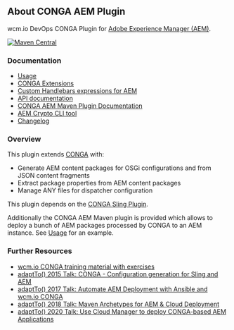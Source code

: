 ## About CONGA AEM Plugin

wcm.io DevOps CONGA Plugin for [Adobe Experience Manager (AEM)][aem].

[![Maven Central](https://maven-badges.herokuapp.com/maven-central/io.wcm.devops.conga.plugins/io.wcm.devops.conga.plugins.aem/badge.svg)](https://maven-badges.herokuapp.com/maven-central/io.wcm.devops.conga.plugins/io.wcm.devops.conga.plugins.aem)


### Documentation

* [Usage][usage]
* [CONGA Extensions][extensions]
* [Custom Handlebars expressions for AEM][handlebars-helpers]
* [API documentation][apidocs]
* [CONGA AEM Maven Plugin Documentation][plugindocs]
* [AEM Crypto CLI tool][crypto-cli]
* [Changelog][changelog]


### Overview

This plugin extends [CONGA][conga] with:

* Generate AEM content packages for OSGi configurations and from JSON content fragments
* Extract package properties from AEM content packages
* Manage ANY files for dispatcher configuration

This plugin depends on the [CONGA Sling Plugin][conga-sling].

Additionally the CONGA AEM Maven plugin is provided which allows to deploy a bunch of AEM packages processed by CONGA to an AEM instance. See [Usage][usage] for an example.


### Further Resources

* [wcm.io CONGA training material with exercises](https://training.wcm.io/conga/)
* [adaptTo() 2015 Talk: CONGA - Configuration generation for Sling and AEM](https://adapt.to/2015/en/schedule/conga---configuration-generation-for-sling-and-aem.html)
* [adaptTo() 2017 Talk: Automate AEM Deployment with Ansible and wcm.io CONGA](https://adapt.to/2017/en/schedule/automate-aem-deployment-with-ansible-and-wcm-io-conga.html)
* [adaptTo() 2018 Talk: Maven Archetypes for AEM & Cloud Deployment](https://adapt.to/2018/en/schedule/maven-archetypes-for-aem.html)
* [adaptTo() 2020 Talk: Use Cloud Manager to deploy CONGA-based AEM Applications](https://adapt.to/2020/en/schedule/use-cloud-manager-to-deploy-conga-based-aem-applications.html)



[usage]: usage.html
[extensions]: extensions.html
[apidocs]: conga-aem-plugin/apidocs/
[plugindocs]: conga-aem-maven-plugin/plugin-info.html
[changelog]: changes-report.html
[aem]: http://www.adobe.com/solutions/web-experience-management.html
[conga]: https://devops.wcm.io/conga/
[conga-sling]: https://devops.wcm.io/conga/plugins/sling/
[handlebars-helpers]: handlebars-helpers.html
[crypto-cli]: crypto-cli.html
